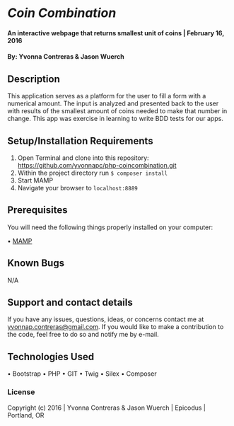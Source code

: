 # _Coin Combination_

#### An interactive webpage that returns smallest unit of coins  | February 16, 2016

#### By: Yvonna Contreras & Jason Wuerch

## Description

This application serves as a platform for the user to fill a form with a numerical amount. The input is analyzed and presented back to the user with results of the smallest amount of coins needed to make that number in change. This app was exercise in learning to write BDD tests for our apps.

## Setup/Installation Requirements

1. Open Terminal and clone into this repository: https://github.com/yvonnapc/php-coincombination.git<br>
2. Within the project directory run ```$ composer install``` <br>
3. Start MAMP<br>
4. Navigate your browser to ```localhost:8889```<br>

## Prerequisites

You will need the following things properly installed on your computer:

• [MAMP](https://www.mamp.info/en/downloads/)

## Known Bugs

N/A

## Support and contact details

If you have any issues, questions, ideas, or concerns contact me at yvonnap.contreras@gmail.com. If you would like to make a contribution to the code, feel free to do so and notify me by e-mail.

## Technologies Used

• Bootstrap
• PHP
• GIT
• Twig
• Silex
• Composer

### License

Copyright (c) 2016  |  Yvonna Contreras & Jason Wuerch  |  Epicodus  |  Portland, OR
